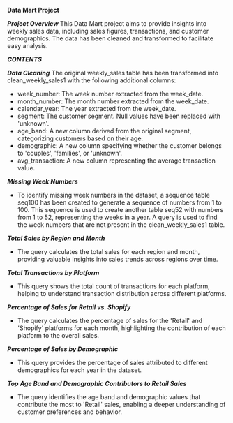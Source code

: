 **Data Mart Project**

***Project Overview***
This Data Mart project aims to provide insights into weekly sales data, including sales figures, transactions, and customer demographics. The data has been cleaned and transformed to facilitate easy analysis.

***CONTENTS***

***Data Cleaning***
The original weekly_sales table has been transformed into clean_weekly_sales1 with the following additional columns:

- week_number: The week number extracted from the week_date.
- month_number: The month number extracted from the week_date.
- calendar_year: The year extracted from the week_date.
- segment: The customer segment. Null values have been replaced with 'unknown'.
- age_band: A new column derived from the original segment, categorizing customers based on their age.
- demographic: A new column specifying whether the customer belongs to 'couples', 'families', or 'unknown'.
- avg_transaction: A new column representing the average transaction value.

***Missing Week Numbers***
- To identify missing week numbers in the dataset, a sequence table seq100 has been created to generate a sequence of numbers from 1 to 100. This sequence is used to create another table seq52 with numbers from 1 to 52, representing the weeks in a year. A query is used to find the week numbers that are not present in the clean_weekly_sales1 table.

***Total Sales by Region and Month***
- The query calculates the total sales for each region and month, providing valuable insights into sales trends across regions over time.

***Total Transactions by Platform***
- This query shows the total count of transactions for each platform, helping to understand transaction distribution across different platforms.

***Percentage of Sales for Retail vs. Shopify***
- The query calculates the percentage of sales for the 'Retail' and 'Shopify' platforms for each month, highlighting the contribution of each platform to the overall sales.

***Percentage of Sales by Demographic***
- This query provides the percentage of sales attributed to different demographics for each year in the dataset.

***Top Age Band and Demographic Contributors to Retail Sales***
- The query identifies the age band and demographic values that contribute the most to 'Retail' sales, enabling a deeper understanding of customer preferences and behavior.

